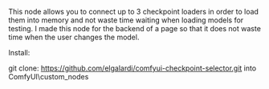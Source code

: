 This node allows you to connect up to 3 checkpoint loaders in order to load them into memory and not waste time waiting when loading models for testing. I made this node for the backend of a page so that it does not waste time when the user changes the model.

Install:

git clone: https://github.com/elgalardi/comfyui-checkpoint-selector.git into ComfyUI\custom_nodes

